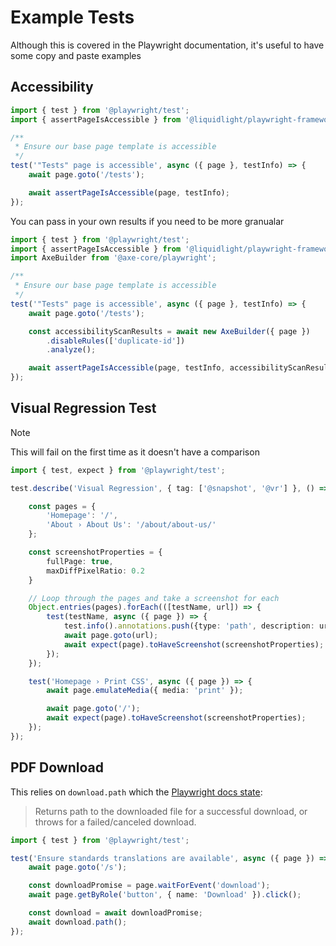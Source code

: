 # Example Tests

Although this is covered in the Playwright documentation, it's useful to have some copy and paste examples

## Accessibility

```ts
import { test } from '@playwright/test';
import { assertPageIsAccessible } from '@liquidlight/playwright-framework/tests';

/**
 * Ensure our base page template is accessible
 */
test('"Tests" page is accessible', async ({ page }, testInfo) => {
    await page.goto('/tests');

    await assertPageIsAccessible(page, testInfo);
});
```

You can pass in your own results if you need to be more granualar

```ts
import { test } from '@playwright/test';
import { assertPageIsAccessible } from '@liquidlight/playwright-framework/tests';
import AxeBuilder from '@axe-core/playwright';

/**
 * Ensure our base page template is accessible
 */
test('"Tests" page is accessible', async ({ page }, testInfo) => {
    await page.goto('/tests');

    const accessibilityScanResults = await new AxeBuilder({ page })
        .disableRules(['duplicate-id'])
        .analyze();

    await assertPageIsAccessible(page, testInfo, accessibilityScanResults);
});
```

## Visual Regression Test

> [!NOTE]
> This will fail on the first time as it doesn't have a comparison

```ts
import { test, expect } from '@playwright/test';

test.describe('Visual Regression', { tag: ['@snapshot', '@vr'] }, () => {

    const pages = {
        'Homepage': '/',
        'About › About Us': '/about/about-us/'
    };

    const screenshotProperties = {
        fullPage: true,
        maxDiffPixelRatio: 0.2
    }

    // Loop through the pages and take a screenshot for each
    Object.entries(pages).forEach(([testName, url]) => {
        test(testName, async ({ page }) => {
            test.info().annotations.push({type: 'path', description: url});
            await page.goto(url);
            await expect(page).toHaveScreenshot(screenshotProperties);
        });
    });

    test('Homepage › Print CSS', async ({ page }) => {
        await page.emulateMedia({ media: 'print' });

        await page.goto('/');
        await expect(page).toHaveScreenshot(screenshotProperties);
    });
});
```

## PDF Download

This relies on `download.path` which the [Playwright docs state](https://playwright.dev/docs/api/class-download#download-path):

> Returns path to the downloaded file for a successful download, or throws for a failed/canceled download.

```ts
import { test } from '@playwright/test';

test('Ensure standards translations are available', async ({ page }) => {
    await page.goto('/s');

    const downloadPromise = page.waitForEvent('download');
    await page.getByRole('button', { name: 'Download' }).click();

    const download = await downloadPromise;
    await download.path();
});
```
